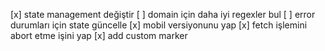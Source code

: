 [x] state management değiştir
[ ] domain için daha iyi regexler bul
[ ] error durumları için state güncelle
[x] mobil versiyonunu yap
[x] fetch işlemini abort etme işini yap
[x] add custom marker
